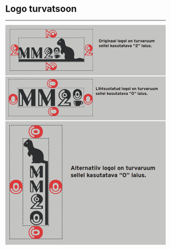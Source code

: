 # Logo turvatsoon
---

![4](../images/mm_logo/turva1.png)
![5](../images/mm_logo/turva2.png)
![6](../images/mm_logo/turva3.png)